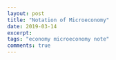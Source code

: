 ```yaml
---
layout: post
title: "Notation of Microeconomy"
date: 2019-03-14
excerpt:
tags: "economy microeconomy note"
comments: true
---
```


